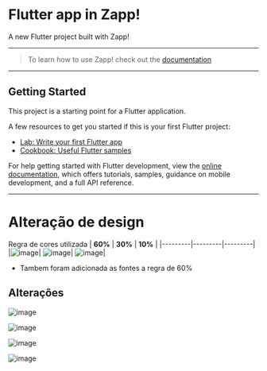 # Flutter app in Zapp!

A new Flutter project built with Zapp!

----

> To learn how to use Zapp! check out the [documentation](https://docs.zapp.run)

----

## Getting Started

This project is a starting point for a Flutter application.

A few resources to get you started if this is your first Flutter project:

- [Lab: Write your first Flutter app](https://docs.flutter.dev/get-started/codelab)
- [Cookbook: Useful Flutter samples](https://docs.flutter.dev/cookbook)

For help getting started with Flutter development, view the
[online documentation](https://docs.flutter.dev/), which offers tutorials,
samples, guidance on mobile development, and a full API reference.


------------------------------------------------------
<h1> Alteração de design</h1>

Regra de cores utilizada
| **60%** | **30%** | **10%** |
|---------|---------|---------|
|![image](https://github.com/JoaoM-py/PDMII-Cart/assets/80930525/7f770d0a-ddac-48fe-afa3-ee213ab9bbbf)|  ![image](https://github.com/JoaoM-py/PDMII-Cart/assets/80930525/0b708239-9dfd-4e1f-b0d3-a2eac65e2d12)| ![image](https://github.com/JoaoM-py/PDMII-Cart/assets/80930525/7e243efa-8850-4731-9e63-0fe0f1691e2e)|

- Tambem foram adicionada as fontes a regra de 60%

<h2> Alterações </h2>

![image](https://github.com/JoaoM-py/PDMII-Cart/assets/80930525/d4204817-6b6b-467c-9d34-33a9c4373707)

![image](https://github.com/JoaoM-py/PDMII-Cart/assets/80930525/5e534fae-e34d-479f-a261-55a154828185)

![image](https://github.com/JoaoM-py/PDMII-Cart/assets/80930525/4990d9d1-2694-4e93-81d5-89344187d4af)

![image](https://github.com/JoaoM-py/PDMII-Cart/assets/80930525/6bcad1b7-7a3c-4cc7-b481-f0c5c5004eba)














